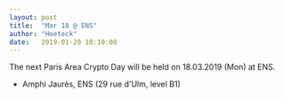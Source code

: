 ```yaml
---
layout: post
title:  "Mar 18 @ ENS"
author: "Hoeteck"
date:   2019-01-20 10:10:00
---
```


The next Paris Area Crypto Day will be held on 18.03.2019 (Mon) at
ENS.

* Amphi Jaurès, ENS (29 rue d'Ulm, level B1)

<!--
* Please [register](https://docs.google.com/forms/d/e/1FAIpQLSeop24A0asJvd73HvUH8zTDorfzPOpswA_pfcyVxc2zkctoMg/viewform) (free). Deadline 22.10.2018


### Program

| 10:00&nbsp;-&nbsp;10:05 | Welcome
| 10:05 - 11:05 | [Sarah Meiklejohn](#SM) 
| 11:15 - 11:45 | [Mary Maller](#MaMa) 
| 11:45 - 12:15 | [Julian Loss](#JL) 
| 12:15 - 14:00 | Lunch 
| 14:00 - 15:00 | [Ben Smith](#BS) 
| 15:00 - 15:30 | [Michele Minelli](#MiMi) Fast Homomorphic Evaluation of Deep Discretized Neural Networks
| 15:30 - 16:00 | Coffee Break
| 16:00 - 17:00 | [Adam O'Neill](#AO) Accessing Data While Preserving-Privacy

**Organizers.** Michel Abdalla and Hoeteck Wee ([ENS](https://crypto.di.ens.fr/web2py))

**Acknowledgements.** ERC [CryptoCloud](http://www.di.ens.fr/~pointche/CryptoCloud/) and [aSCEND](http://cordis.europa.eu/project/rcn/193658_en.html)

----------------

### Abstracts

**<a name="SM"></a>title**
*Sarah Meiklejohn* (UCL)

**<a name="MaMa"></a>title**
*Mary Maller* (UCL)

**<a name="JL"></a>title**
*Julian Loss* (RUB)

**<a name="BS"></a>title**
*Ben Smith* (INRIA/LIX)

**<a name="MiMi"></a>Fast Homomorphic Evaluation of Deep Discretized Neural Networks**
*Michele Minelli* (ENS)


**<a name="AO"></a>Accessing Data While Preserving-Privacy**
*Adam O'Neill* (Georgetown)


-->
